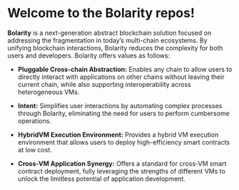 # Welcome to the Bolarity repos!

**Bolarity** is a next-generation abstract blockchain solution focused on addressing the fragmentation in today’s multi-chain ecosystems. By unifying blockchain interactions, Bolarity reduces the complexity for both users and developers. Bolarity offers values as follows:

- **Pluggable Cross-chain Abstraction:** Enables any chain to allow users to directly interact with applications on other chains without leaving their current chain, while also supporting interoperability across heterogeneous VMs.

- **Intent:** Simplifies user interactions by automating complex processes through Bolarity, eliminating the need for users to perform cumbersome operations.

- **HybridVM Execution Environment:** Provides a hybrid VM execution environment that allows users to deploy high-efficiency smart contracts at low cost.

- **Cross-VM Application Synergy:** Offers a standard for cross-VM smart contract deployment, fully leveraging the strengths of different VMs to unlock the limitless potential of application development.
